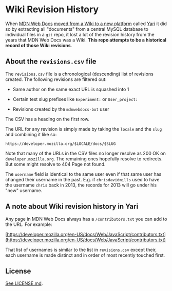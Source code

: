 # Wiki Revision History

When [MDN Web Docs](https://developer.mozilla.org)
[moved from a Wiki to a new
platform](https://hacks.mozilla.org/2020/12/welcome-yari-mdn-web-docs-has-a-new-platform/)
called [Yari](https://github.com/mdn/yari) it did so by extracting all
"documents" from a central MySQL database to individual files in a
`git` repo, it lost a lot of the revision history from the years that
MDN Web Docs was a Wiki. **This repo attempts to be a historical record
of those Wiki revisions**.

## About the `revisions.csv` file

The `revisions.csv` file is a chronological (descending) list of revisions
created. The following revisions are filtered out:

* Same author on the same exact URL is squashed into 1

* Certain test slug prefixes like `Experiment:` or `User_project:`

* Revisions created by the `mdnwebdocs-bot` user

The CSV has a heading on the first row.

The URL for any revision is simply made by taking the `locale` and the `slug`
and combining it like so:

    https://developer.mozilla.org/$LOCALE/docs/$SLUG

Note that many of the URLs in the CSV files no longer resolve as 200 OK
on `developer.mozilla.org`. The remaining ones hopefully resolve to
redirects. But some might resolve to 404 Page not found.

The `username` field is identical to the same user even if that same
user has changed their username in the past. E.g. if `chrisdavidmills`
used to have the username `chris` back in 2013, the records for 2013
will go under his "new" username.

## A note about Wiki revision history in Yari

Any page in MDN Web Docs always has a `/contributors.txt` you can add
to the URL. For example:

[https://developer.mozilla.org/en-US/docs/Web/JavaScript/contributors.txt](https://developer.mozilla.org/en-US/docs/Web/JavaScript/contributors.txt)

That list of usernames is similar to the list in `revisions.csv` except their,
each username is made distinct and in order of most recently touched first.

## License

[See LICENSE.md](LICENSE.md).
